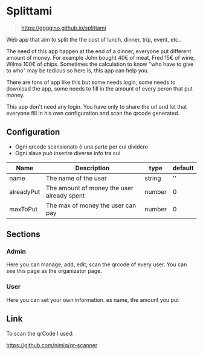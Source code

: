 # Splittami

> https://ggggino.github.io/splittami

Web app that aim to split the the cost of lunch, dinner, trip, event, etc..

The need of this app happen at the end of a dinner, everyone put different amount of money.
For example John bought 40€ of meat, Fred 15€ of wine, Wilma 100€ of chips.
Sometimes the calculation to know "who have to give to who" may be tedious so here is, this app can help you.

There are tons of app like this but some needs login, some needs to download the app,
some needs to fill in the amount of every peron that put money.

This app don't need any login. You have only to share the url and let that everyone fill in his own configuration and 
scan the qrcode generated.


## Configuration

- Ogni qrcode scansionato è una parte per cui dividere
- Ogni slave può inserire diverse info tra cui

| Name       | Description                                | type   | default |
|------------|--------------------------------------------|--------|---------|
| name       | The name of the user                       | string | ''      |
| alreadyPut | The amount of money the user already spent | number | 0       |
| maxToPut   | The max of money the user can pay          | number | 0       |

## Sections

### Admin

Here you can manage, add, edit, scan the qrcode of every user. You can see this page as the organizator page.

### User

Here you can set your own information. es name, the amount you put

## Link

To scan the qrCode I used:

https://github.com/nimiq/qr-scanner
